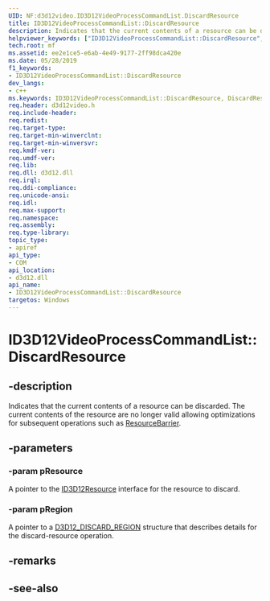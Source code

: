 ```yaml
---
UID: NF:d3d12video.ID3D12VideoProcessCommandList.DiscardResource
title: ID3D12VideoProcessCommandList::DiscardResource
description: Indicates that the current contents of a resource can be discarded.
helpviewer_keywords: ["ID3D12VideoProcessCommandList::DiscardResource","DiscardResource","ID3D12VideoProcessCommandList.DiscardResource","ID3D12VideoProcessCommandList::DiscardResource","ID3D12VideoProcessCommandList.DiscardResource"]
tech.root: mf
ms.assetid: ee2e1ce5-e6ab-4e49-9177-2ff98dca420e
ms.date: 05/28/2019
f1_keywords:
- ID3D12VideoProcessCommandList::DiscardResource
dev_langs:
- c++
ms.keywords: ID3D12VideoProcessCommandList::DiscardResource, DiscardResource, ID3D12VideoProcessCommandList.DiscardResource, ID3D12VideoProcessCommandList::DiscardResource, ID3D12VideoProcessCommandList.DiscardResource
req.header: d3d12video.h
req.include-header: 
req.redist: 
req.target-type: 
req.target-min-winverclnt: 
req.target-min-winversvr: 
req.kmdf-ver: 
req.umdf-ver: 
req.lib: 
req.dll: d3d12.dll
req.irql: 
req.ddi-compliance: 
req.unicode-ansi: 
req.idl: 
req.max-support: 
req.namespace: 
req.assembly: 
req.type-library: 
topic_type:
- apiref
api_type:
- COM
api_location:
- d3d12.dll
api_name:
- ID3D12VideoProcessCommandList::DiscardResource
targetos: Windows
---
```


# ID3D12VideoProcessCommandList::DiscardResource


## -description

Indicates that the current contents of a resource can be discarded.  The current contents of the resource are no longer valid allowing optimizations for subsequent operations such as [ResourceBarrier](nf-d3d12video-id3d12videoprocesscommandlist-discardresource.md).

## -parameters

### -param pResource

A pointer to the <a href="https://msdn.microsoft.com/AF453D2F-F0FD-4552-A843-84119A829CD5">ID3D12Resource</a> interface for the resource to discard.

### -param pRegion

A pointer to a <a href="https://msdn.microsoft.com/8F0916CB-3389-40BC-8028-BA8CF9BC566B">D3D12_DISCARD_REGION</a> structure that describes details for the discard-resource operation.

## -remarks

## -see-also
